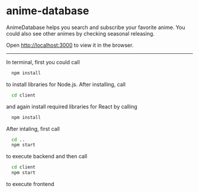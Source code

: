 # anime-database

<!-- Italics -->
AnimeDatabase helps you search and subscribe your favorite anime. You could also see other animes by checking seasonal releasing.

Open [http://localhost:3000](http://localhost:3000) to view it in the browser.

<!-- Horizontal Rule -->
---

<!-- Code Blocks -->
In terminal, first you could call
```bash
  npm install
```
to install libraries for Node.js. After installing, call
```bash
  cd client
```
and again install required libraries for React by calling
```bash
  npm install
```
After intaling, first call 
```bash
  cd ..
  npm start
```
to execute backend and then call
```bash
  cd client
  npm start
```
to execute frontend
